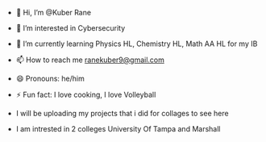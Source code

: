 - 👋 Hi, I’m @Kuber Rane
- 👀 I’m interested in Cybersecurity
- 🌱 I’m currently learning Physics HL, Chemistry HL, Math AA HL for my IB
- 📫 How to reach me ranekuber9@gmail.com
- 😄 Pronouns: he/him
- ⚡ Fun fact: I love cooking, I love Volleyball
- I will be uploading my projects that i did for collages to see here

- I am intrested in 2 colleges University Of Tampa and Marshall 


